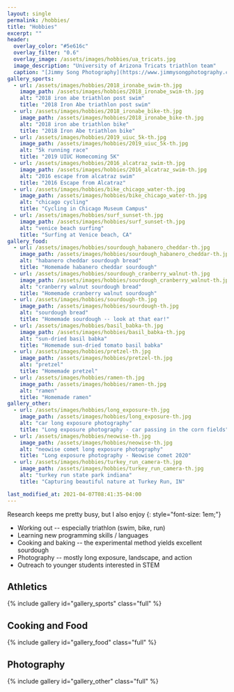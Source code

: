 ```yaml
---
layout: single
permalink: /hobbies/
title: "Hobbies"
excerpt: ""
header:
  overlay_color: "#5e616c"
  overlay_filter: "0.6"
  overlay_image: /assets/images/hobbies/ua_tricats.jpg
  image_description: "University of Arizona Tricats triathlon team"
  caption: "[Jimmy Song Photography](https://www.jimmysongphotography.com/movement)"
gallery_sports:
  - url: /assets/images/hobbies/2018_ironabe_swim-th.jpg
    image_path: /assets/images/hobbies/2018_ironabe_swim-th.jpg
    alt: "2018 iron abe triathlon post swim"
    title: "2018 Iron Abe triathlon post swim"
  - url: /assets/images/hobbies/2018_ironabe_bike-th.jpg
    image_path: /assets/images/hobbies/2018_ironabe_bike-th.jpg
    alt: "2018 iron abe triathlon bike"
    title: "2018 Iron Abe triathlon bike"
  - url: /assets/images/hobbies/2019_uiuc_5k-th.jpg
    image_path: /assets/images/hobbies/2019_uiuc_5k-th.jpg
    alt: "5k running race"
    title: "2019 UIUC Homecoming 5K"
  - url: /assets/images/hobbies/2016_alcatraz_swim-th.jpg
    image_path: /assets/images/hobbies/2016_alcatraz_swim-th.jpg
    alt: "2016 escape from alcatraz swim"
    title: "2016 Escape from Alcatraz"
  - url: /assets/images/hobbies/bike_chicago_water-th.jpg
    image_path: /assets/images/hobbies/bike_chicago_water-th.jpg
    alt: "chicago cycling"
    title: "Cycling in Chicago Museum Campus"
  - url: /assets/images/hobbies/surf_sunset-th.jpg
    image_path: /assets/images/hobbies/surf_sunset-th.jpg
    alt: "venice beach surfing"
    title: "Surfing at Venice beach, CA"
gallery_food:
  - url: /assets/images/hobbies/sourdough_habanero_cheddar-th.jpg
    image_path: /assets/images/hobbies/sourdough_habanero_cheddar-th.jpg
    alt: "habanero cheddar sourdough bread"
    title: "Homemade habanero cheddar sourdough"
  - url: /assets/images/hobbies/sourdough_cranberry_walnut-th.jpg
    image_path: /assets/images/hobbies/sourdough_cranberry_walnut-th.jpg
    alt: "cranberry walnut sourdough bread"
    title: "Homemade cranberry walnut sourdough"
  - url: /assets/images/hobbies/sourdough-th.jpg
    image_path: /assets/images/hobbies/sourdough-th.jpg
    alt: "sourdough bread"
    title: "Homemade sourdough -- look at that ear!"
  - url: /assets/images/hobbies/basil_babka-th.jpg
    image_path: /assets/images/hobbies/basil_babka-th.jpg
    alt: "sun-dried basil babka"
    title: "Homemade sun-dried tomato basil babka"
  - url: /assets/images/hobbies/pretzel-th.jpg
    image_path: /assets/images/hobbies/pretzel-th.jpg
    alt: "pretzel"
    title: "Homemade pretzel"
  - url: /assets/images/hobbies/ramen-th.jpg
    image_path: /assets/images/hobbies/ramen-th.jpg
    alt: "ramen"
    title: "Homemade ramen"
gallery_other:
  - url: /assets/images/hobbies/long_exposure-th.jpg
    image_path: /assets/images/hobbies/long_exposure-th.jpg
    alt: "car long exposure photography"
    title: "Long exposure photography - car passing in the corn fields"
  - url: /assets/images/hobbies/neowise-th.jpg
    image_path: /assets/images/hobbies/neowise-th.jpg
    alt: "neowise comet long exposure photography"
    title: "Long exposure photography - Neowise comet 2020"
  - url: /assets/images/hobbies/turkey_run_camera-th.jpg
    image_path: /assets/images/hobbies/turkey_run_camera-th.jpg
    alt: "turkey run state park indiana"
    title: "Capturing beautiful nature at Turkey Run, IN"

last_modified_at: 2021-04-07T08:41:35-04:00
---
```

Research keeps me pretty busy, but I also enjoy
{: style="font-size: 1em;"}

* Working out -- especially triathlon (swim, bike, run)
* Learning new programming skills / languages
* Cooking and baking -- the experimental method yields excellent sourdough
* Photography -- mostly long exposure, landscape, and action
* Outreach to younger students interested in STEM

## Athletics
{% include gallery id="gallery_sports" class="full" %}

## Cooking and Food
{% include gallery id="gallery_food" class="full" %}

## Photography
{% include gallery id="gallery_other" class="full" %}